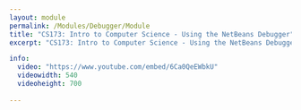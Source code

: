 ```yaml
---
layout: module
permalink: /Modules/Debugger/Module
title: "CS173: Intro to Computer Science - Using the NetBeans Debugger"
excerpt: "CS173: Intro to Computer Science - Using the NetBeans Debugger"

info:
  video: "https://www.youtube.com/embed/6Ca0QeEWbkU"
  videowidth: 540
  videoheight: 700
  
---
```

